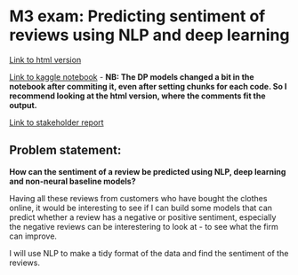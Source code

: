 # M3 exam: Predicting sentiment of reviews using NLP and deep learning

[Link to html version](https://raw.githack.com/michaeldybdahl/m3_groupassignment/master/women_revieews.html)

[Link to kaggle notebook](https://www.kaggle.com/mich3935/women-revieews) - **NB: The DP models changed a bit in the notebook after commiting it, even after setting chunks for each code. So I recommend looking at the html version, where the comments fit the output.**

[Link to stakeholder report](https://github.com/michaeldybdahl/m3_groupassignment/blob/master/Stakeholder%20report_M3%20EXAM.pdf)

## Problem statement:

**How can the sentiment of a review be predicted using NLP, deep learning and non-neural baseline models?**

Having all these reviews from customers who have bought the clothes online, it would be interesting to see if I can build some models that can predict whether a review has a negative or positive sentiment, especially the negative reviews can be interestering to look at - to see what the firm can improve.

I will use NLP to make a tidy format of the data and find the sentiment of the reviews.
